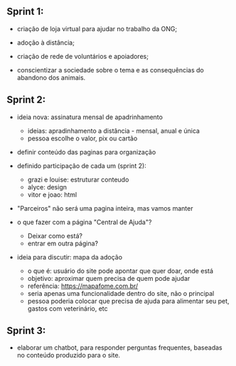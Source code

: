 ## Sprint 1:

- criação de loja virtual para ajudar no trabalho da ONG;

- adoção à distância;

- criação de rede de voluntários e apoiadores;

- conscientizar a sociedade sobre o tema e as consequências do abandono dos animais.


## Sprint 2:
- ideia nova: assinatura mensal de apadrinhamento
    - ideias: apradinhamento a distância - mensal, anual e única
    - pessoa escolhe o valor, pix ou cartão    

- definir conteúdo das paginas para organização 
 
- definido participação de cada um (sprint 2):
    - grazi e louise: estruturar conteudo
    - alyce: design
    - vitor e joao: html

- "Parceiros" não será uma pagina inteira, mas vamos manter

- o que fazer com a página "Central de Ajuda"? 
    - Deixar como está?
    - entrar em outra página?

- ideia para discutir: mapa da adoção
    - o que é: usuário do site pode apontar que quer doar, onde está
    - objetivo: aproximar quem precisa de quem pode ajudar
    - referência: https://mapafome.com.br/
    - seria apenas uma funcionalidade dentro do site, não o principal
    - pessoa poderia colocar que precisa de ajuda para alimentar seu pet, gastos com veterinário, etc

## Sprint 3:
- elaborar um chatbot, para responder perguntas frequentes, baseadas no conteúdo produzido para o site.
